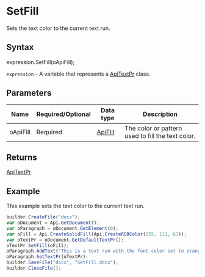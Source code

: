 # SetFill

Sets the text color to the current text run.

## Syntax

expression.SetFill(oApiFill);

`expression` - A variable that represents a [ApiTextPr](../ApiTextPr.md) class.

## Parameters

| **Name** | **Required/Optional** | **Data type** | **Description** |
| ------------- | ------------- | ------------- | ------------- |
| oApiFill | Required | [ApiFill](../../ApiFill/ApiFill.md) | The color or pattern used to fill the text color. |

## Returns

[ApiTextPr](../ApiTextPr.md)

## Example

This example sets the text color to the current text run.

```javascript
builder.CreateFile("docx");
var oDocument = Api.GetDocument();
var oParagraph = oDocument.GetElement(0);
var oFill = Api.CreateSolidFill(Api.CreateRGBColor(255, 111, 61));
var oTextPr = oDocument.GetDefaultTextPr();
oTextPr.SetFill(oFill);
oParagraph.AddText("This is a text run with the font color set to orange.");
oParagraph.SetTextPr(oTextPr);
builder.SaveFile("docx", "SetFill.docx");
builder.CloseFile();
```